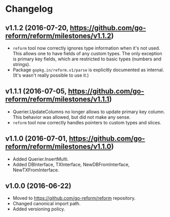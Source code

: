 # Changelog

## v1.1.2 (2016-07-20, https://github.com/go-reform/reform/milestones/v1.1.2)

* `reform` tool now correctly ignores type information when it's not used.
  This allows one to have fields of any custom types. The only exception is primary key fields,
  which are restricted to basic types (numbers and strings).
* Package `gopkg.in/reform.v1/parse` is explicitly documented as internal.
  (It's wasn't really possible to use it.)

## v1.1.1 (2016-07-05, https://github.com/go-reform/reform/milestones/v1.1.1)

* Querier.UpdateColumns no longer allows to update primary key column. This behavior was allowed,
  but did not make any sense.
* `reform` tool now correctly handles pointers to custom types and slices.

## v1.1.0 (2016-07-01, https://github.com/go-reform/reform/milestones/v1.1.0)

* Added Querier.InsertMulti.
* Added DBInterface, TXInterface, NewDBFromInterface, NewTXFromInterface.

## v1.0.0 (2016-06-22)

* Moved to https://github.com/go-reform/reform repository.
* Changed canonical import path.
* Added versioning policy.
